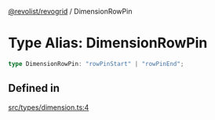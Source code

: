 [@revolist/revogrid](README.md) / DimensionRowPin

# Type Alias: DimensionRowPin

```ts
type DimensionRowPin: "rowPinStart" | "rowPinEnd";
```

## Defined in

[src/types/dimension.ts:4](https://github.com/revolist/revogrid/blob/cef5db5acf21deb63962d633ec5e3d088dfc6c5b/src/types/dimension.ts#L4)
